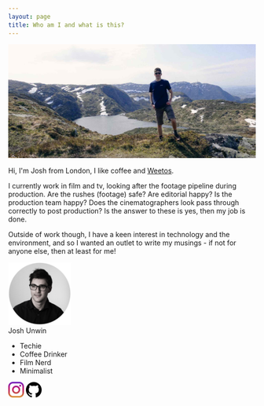 ```yaml
---
layout: page
title: Who am I and what is this?
---
```


![About Me Banner](/assets/img/static/about-me-banner.jpg)

Hi, I'm Josh from London, I like coffee and [Weetos](https://www.weetabixfoodcompany.co.uk/our-brands/weetos).

I currently work in film and tv, looking after the footage pipeline during production. Are the rushes (footage) safe? Are editorial happy? Is the production team happy? Does the cinematographers look pass through correctly to post production? Is the answer to these is yes, then my job is done.

Outside of work though, I have a keen interest in technology and the environment, and so I wanted an outlet to write my musings - if not for anyone else, then at least  for me!


<div class="page-content">
<div class="contact-card">
      <div class="profile-photo-container">
        <img id="profile-photo" src="/assets/img/static/joshunwin.jpg" width="128px" />
      </div>
      <div class="contact-info">
        <contact-header>Josh Unwin</contact-header>
          <ul class="contact-card-list">
            <li class="contact-body">Techie</li>
            <li class="contact-body">Coffee Drinker</li>
            <li class="contact-body">Film Nerd</li>
            <li class="contact-body">Minimalist</li>
          </ul>
        <div class="social-icons-contact-card">
          <a href="https://www.instagram.com/joshunwin/" target="_blank"><img id="social-icon" src="/assets/img/static/instagram.png" width="32px" /></a>
          <a href="https://www.github.com/joshunwin/" target="_blank"><img id='social-icon' src="/assets/img/static/github.png" width="32px" /></a>
        </div>
      </div>
</div>
</div>
